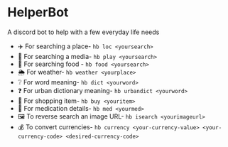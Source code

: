 # HelperBot
 A discord bot to help with a few everyday life needs
- ✈️ For searching a place- `hb loc <yoursearch>`
- 🎵 For searching a media- `hb play <yoursearch>`
- 🍔 For searching food - `hb food <yoursearch>`
- 🌦️ For weather- `hb weather <yourplace>`
- ❔ For word meaning- `hb dict <yourword>`
- ❓ For urban dictionary meaning- `hb urbandict <yourword>`
- 🛒 For shopping item- `hb buy <youritem>`
- 💊 For medication details- `hb med <yourmed>`
- 🖼️ To reverse search an image URL- `hb isearch <yourimageurl>`
- 💰 To convert currencies- `hb currency <your-currency-value> <your-currency-code> <desired-currency-code>`
